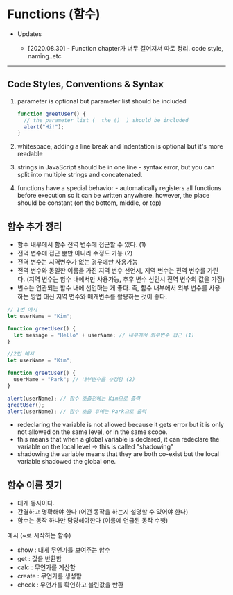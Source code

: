 # Functions (함수)

- Updates

  - [2020.08.30] - Function chapter가 너무 길어져서 따로 정리. code style, naming..etc

---
## Code Styles, Conventions & Syntax

1. parameter is optional but parameter list should be included

   ```javascript
   function greetUser() {
     // the parameter list (  the ()  ) should be included
     alert("Hi!");
   }
   ```

2. whitespace, adding a line break and indentation is optional but it's more readable
3. strings in JavaScript should be in one line - syntax error, but you can split into multiple strings and concatenated.
4. functions have a special behavior - automatically registers all functions before execution so it can be written anywhere. however, the place should be constant (on the bottom, middle, or top)

## 함수 추가 정리

- 함수 내부에서 함수 전역 변수에 접근할 수 있다. (1)
- 전역 변수에 접근 뿐만 아니라 수정도 가능 (2)
- 전역 변수는 지역변수가 없는 경우에만 사용가능
- 전역 변수와 동일한 이름을 가진 지역 변수 선언시, 지역 변수는 전역 변수를 가린다.
  (지역 변수는 함수 내에서만 사용가능, 추후 변수 선언시 전역 변수의 값을 가짐)
- 변수는 연관되는 함수 내에 선언하는 게 좋다. 즉, 함수 내부에서 외부 변수를 사용하는 방법 대신 지역 면수와 매개변수를 활용하는 것이 좋다.

```javascript
// 1번 예시
let userName = "Kim";

function greetUser() {
  let message = "Hello" + userName; // 내부에서 외부변수 접근 (1)
}

//2번 예시
let userName = "Kim";

function greetUser() {
  userName = "Park"; // 내부변수를 수정함 (2)
}

alert(userName); // 함수 호출전에는 Kim으로 출력
greetUser();
alert(userName); // 함수 호출 후에는 Park으로 출력
```

- redeclaring the variable is not allowed because it gets error but it is only not allowed on the same level, or in the same scope.
- this means that when a global variable is declared, it can redeclare the variable on the local level → this is called "shadowing"
- shadowing the variable means that they are both co-exist but the local variable shadowed the global one.

## 함수 이름 짓기

- 대게 동사이다.
- 간결하고 명확해야 한다 (어떤 동작을 하는지 설명할 수 있어야 한다)
- 함수는 동작 하나만 담당해야한다 (이름에 언급된 동작 수행)

예시 (~로 시작하는 함수)

- show : 대게 무언가를 보여주는 함수
- get : 값을 반환함
- calc : 무언가를 계산함
- create : 무언가를 생성함
- check : 무언가를 확인하고 불린값을 반환